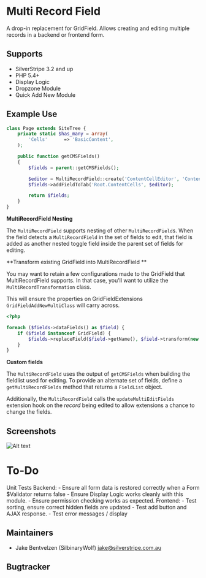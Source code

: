 # Multi Record Field

A drop-in replacement for GridField.
Allows creating and editing multiple records in a backend or frontend form.

## Supports

* SilverStripe 3.2 and up
* PHP 5.4+
* Display Logic
* Dropzone Module
* Quick Add New Module

## Example Use
 

```php
class Page extends SiteTree {
    private static $has_many = array(
        'Cells'      => 'BasicContent',
    );

    public function getCMSFields()
    {
        $fields = parent::getCMSFields();

        $editor = MultiRecordField::create('ContentCellEditor', 'Content Cells', $this->Cells());
        $fields->addFieldToTab('Root.ContentCells', $editor);

        return $fields;
    }
}
```

**MultiRecordField Nesting**

The `MultiRecordField` supports nesting of other 
`MultiRecordField`s. When the field detects a `MultiRecordField` 
in the set of fields to edit, that field is added as another nested toggle 
field inside the parent set of fields for editing. 

**Transform existing GridField into MultiRecordField **

You may want to retain a few configurations made to the GridField that MultiRecordField supports.
In that case, you'll want to utilize the `MultiRecordTransformation` class.

This will ensure the properties on GridFieldExtensions `GridFieldAddNewMultiClass` will carry across.

```php
<?php

foreach ($fields->dataFields() as $field) {
    if ($field instanceof GridField) {
        $fields->replaceField($field->getName(), $field->transform(new MultiRecordTransformation));
    }
}
```

**Custom fields**

The `MultiRecordField` uses the output of `getCMSFields` when building
the fieldlist used for editing. To provide an alternate set of fields, define
a `getMultiRecordFields` method that returns a `FieldList` object.

Additionally, the `MultiRecordField` calls the `updateMultiEditFields` 
extension hook on the _record_ being edited to allow extensions a chance to
change the fields. 

## Screenshots

![Alt text](/screenshots/1.png "Image of using Elemental with MultiRecordField")

# To-Do

Unit Tests
Backend:
    - Ensure all form data is restored correctly when a Form $Validator returns false
    - Ensure Display Logic works cleanly with this module.
    - Ensure permission checking works as expected.
Frontend:
    - Test sorting, ensure correct hidden fields are updated
    - Test add button and AJAX response.
    - Test error messages / display

## Maintainers

* Jake Bentvelzen (SilbinaryWolf) <jake@silverstripe.com.au>
 
## Bugtracker
